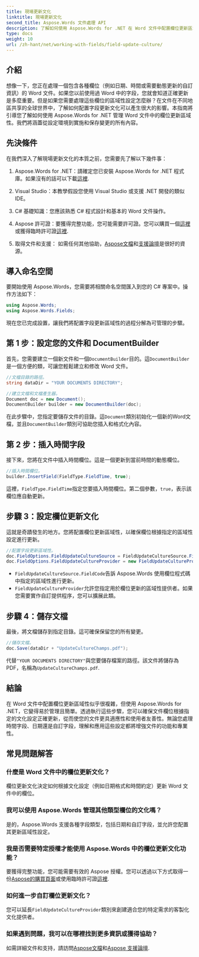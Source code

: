 ```yaml
---
title: 現場更新文化
linktitle: 現場更新文化
second_title: Aspose.Words 文件處理 API
description: 了解如何使用 Aspose.Words for .NET 在 Word 文件中配置欄位更新區域性。包含程式碼範例和準確更新提示的逐步指南。
type: docs
weight: 10
url: /zh-hant/net/working-with-fields/field-update-culture/
---
```

## 介紹

想像一下，您正在處理一個包含各種欄位（例如日期、時間或需要動態更新的自訂資訊）的 Word 文件。如果您以前使用過 Word 中的字段，您就會知道正確更新是多麼重要。但是如果您需要處理這些欄位的區域性設定怎麼辦？在文件在不同地區共享的全球世界中，了解如何配置字段更新文化可以產生很大的影響。本指南將引導您了解如何使用 Aspose.Words for .NET 管理 Word 文件中的欄位更新區域性。我們將涵蓋從設定環境到實施和保存變更的所有內容。

## 先決條件

在我們深入了解現場更新文化的本質之前，您需要先了解以下幾件事：

1. Aspose.Words for .NET：請確定您已安裝 Aspose.Words for .NET 程式庫。如果沒有的話可以下載[這裡](https://releases.aspose.com/words/net/).

2. Visual Studio：本教學假設您使用 Visual Studio 或支援 .NET 開發的類似 IDE。

3. C# 基礎知識：您應該熟悉 C# 程式設計和基本的 Word 文件操作。

4.  Aspose 許可證：要獲得完整功能，您可能需要許可證。您可以購買一個[這裡](https://purchase.aspose.com/buy)或獲得臨時許可證[這裡](https://purchase.aspose.com/temporary-license/).

5. 取得文件和支援： 如需任何其他協助，[Aspose文檔](https://reference.aspose.com/words/net/)和[支援論壇](https://forum.aspose.com/c/words/8)是很好的資源。

## 導入命名空間

要開始使用 Aspose.Words，您需要將相關命名空間匯入到您的 C# 專案中。操作方法如下：

```csharp
using Aspose.Words;
using Aspose.Words.Fields;
```

現在您已完成設置，讓我們將配置字段更新區域性的過程分解為可管理的步驟。

## 第 1 步：設定您的文件和 DocumentBuilder

首先，您需要建立一個新文件和一個`DocumentBuilder`目的。這`DocumentBuilder`是一個方便的類，可讓您輕鬆建立和修改 Word 文件。

```csharp
//文檔目錄的路徑。
string dataDir = "YOUR DOCUMENTS DIRECTORY";

//建立文檔和文檔產生器。
Document doc = new Document();
DocumentBuilder builder = new DocumentBuilder(doc);
```

在此步驟中，您指定要儲存文件的目錄。這`Document`類別初始化一個新的Word文檔，並且`DocumentBuilder`類別可協助您插入和格式化內容。

## 第 2 步：插入時間字段

接下來，您將在文件中插入時間欄位。這是一個更新到當前時間的動態欄位。

```csharp
//插入時間欄位。
builder.InsertField(FieldType.FieldTime, true);
```

這裡，`FieldType.FieldTime`指定您要插入時間欄位。第二個參數，`true`，表示該欄位應自動更新。

## 步驟 3：設定欄位更新文化

這就是奇蹟發生的地方。您將配置欄位更新區域性，以確保欄位根據指定的區域性設定進行更新。

```csharp
//配置字段更新區域性。
doc.FieldOptions.FieldUpdateCultureSource = FieldUpdateCultureSource.FieldCode;
doc.FieldOptions.FieldUpdateCultureProvider = new FieldUpdateCultureProvider();
```

- `FieldUpdateCultureSource.FieldCode`告訴 Aspose.Words 使用欄位程式碼中指定的區域性進行更新。
- `FieldUpdateCultureProvider`允許您指定用於欄位更新的區域性提供者。如果您需要實作自訂提供程序，您可以擴展此類。

## 步驟 4：儲存文檔

最後，將文檔儲存到指定目錄。這可確保保留您的所有變更。

```csharp
//儲存文檔。
doc.Save(dataDir + "UpdateCultureChamps.pdf");
```

代替`"YOUR DOCUMENTS DIRECTORY"`與您要儲存檔案的路徑。該文件將儲存為 PDF，名稱為`UpdateCultureChamps.pdf`.

## 結論

在 Word 文件中配置欄位更新區域性似乎很複雜，但使用 Aspose.Words for .NET，它變得易於管理且簡單。透過執行這些步驟，您可以確保文件欄位根據指定的文化設定正確更新，從而使您的文件更具適應性和使用者友善性。無論您處理時間字段、日期還是自訂字段，理解和應用這些設定都將增強文件的功能和專業性。

## 常見問題解答

### 什麼是 Word 文件中的欄位更新文化？

欄位更新文化決定如何根據文化設定（例如日期格式和時間約定）更新 Word 文件中的欄位。

### 我可以使用 Aspose.Words 管理其他類型欄位的文化嗎？

是的，Aspose.Words 支援各種字段類型，包括日期和自訂字段，並允許您配置其更新區域性設定。

### 我是否需要特定授權才能使用 Aspose.Words 中的欄位更新文化功能？

要獲得完整功能，您可能需要有效的 Aspose 授權。您可以透過以下方式取得一份[Aspose的購買頁面](https://purchase.aspose.com/buy)或使用臨時許可證[這裡](https://purchase.aspose.com/temporary-license/).

### 如何進一步自訂欄位更新文化？

您可以延長`FieldUpdateCultureProvider`類別來創建適合您的特定需求的客製化文化提供者。

### 如果遇到問題，我可以在哪裡找到更多資訊或獲得協助？

如需詳細文件和支持，請訪問[Aspose文檔](https://reference.aspose.com/words/net/)和[Aspose 支援論壇](https://forum.aspose.com/c/words/8).